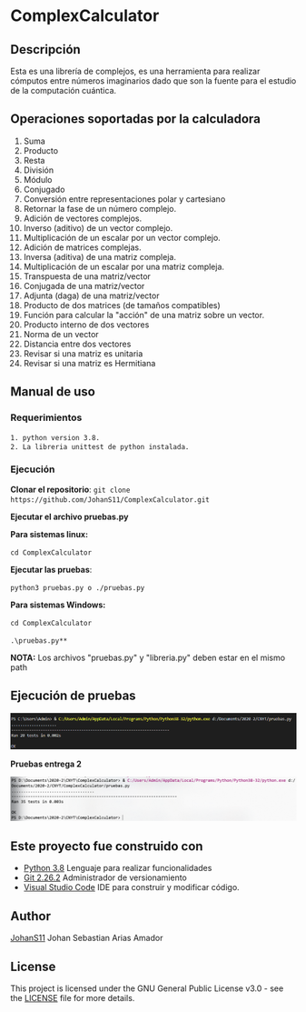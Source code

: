 # ComplexCalculator


## Descripción

  Esta es una librería de complejos, es una herramienta para realizar cómputos entre números imaginarios dado que son la fuente
  para el estudio de la computación cuántica.

## Operaciones soportadas por la calculadora

1. Suma
2. Producto
3. Resta
4. División
5. Módulo
6. Conjugado
7. Conversión entre representaciones polar y cartesiano
8. Retornar la fase de un número complejo.
9. Adición de vectores complejos.
10. Inverso (aditivo) de un vector complejo.
11. Multiplicación de un escalar por un vector complejo.
12. Adición de matrices complejas.
13. Inversa (aditiva) de una matriz compleja.
14. Multiplicación de un escalar por una matriz compleja.
15. Transpuesta de una matriz/vector
16. Conjugada de una matriz/vector
20. Adjunta (daga) de una matriz/vector
21. Producto de dos matrices (de tamaños compatibles)
22. Función para calcular la "acción" de una matriz sobre un vector.
23. Producto interno de dos vectores
24. Norma de un vector
25. Distancia entre dos vectores
26. Revisar si una matriz es unitaria
27. Revisar si una matriz es Hermitiana


## Manual de uso 

  ### Requerimientos
  
    1. python version 3.8.
    2. La libreria unittest de python instalada.
   
  ### Ejecución
    
  **Clonar el repositorio**: ``git clone https://github.com/JohanS11/ComplexCalculator.git``

  **Ejecutar el archivo pruebas.py**

  **Para sistemas linux:** 
  
  ``cd ComplexCalculator``
  
  **Ejecutar las pruebas**:
  
  ``python3 pruebas.py o ./pruebas.py``
  
  **Para sistemas Windows:**
  
  ``cd ComplexCalculator``
  
  ``.\pruebas.py**``

  **NOTA:** Los archivos "pruebas.py" y "libreria.py" deben estar en el mismo path
  
  ## Ejecución de pruebas
  
   ![pruebas1](img/pruebas1.PNG)
   
 **Pruebas entrega 2**
 
  ![pruebas2](img/pruebas2.PNG)
 
  
   
  ## Este proyecto fue construido con
  
   * [Python 3.8](https://www.python.org) Lenguaje para realizar funcionalidades
   * [Git 2.26.2](https://git-scm.com) Administrador de versionamiento
   * [Visual Studio Code](https://code.visualstudio.com) IDE para construir y modificar código.
  
  ## Author
  
   [JohanS11](https://github.com/JohanS11) Johan Sebastian Arias Amador
   
  ## License 
  
  This project is licensed under the GNU General Public License v3.0 - see the [LICENSE](LICENSE) file for more details.
  
